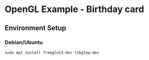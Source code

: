 # OpenGL Example - Birthday card

## Environment Setup

### Debian/Ubuntu

```
sudo apt install freeglut3-dev libglew-dev
```